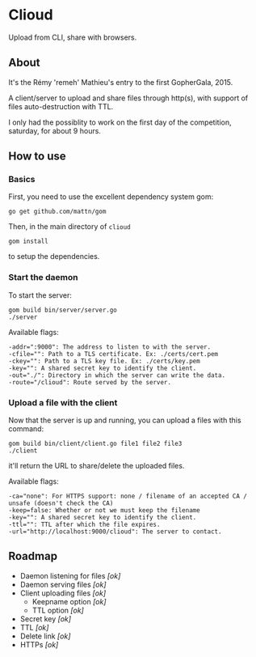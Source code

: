 # Clioud

Upload from CLI, share with browsers.

## About

It's the Rémy 'remeh' Mathieu's entry to the first GopherGala, 2015.

A client/server to upload and share files through http(s), with support of files auto-destruction with TTL.

I only had the possiblity to work on the first day of the competition, saturday, for about 9 hours.

## How to use

### Basics

First, you need to use the excellent dependency system gom:

```
go get github.com/mattn/gom
```

Then, in the main directory of `clioud`

```
gom install
```

to setup the dependencies.

### Start the daemon

To start the server:

```
gom build bin/server/server.go
./server
```

Available flags:

```
-addr=":9000": The address to listen to with the server.
-cfile="": Path to a TLS certificate. Ex: ./certs/cert.pem
-ckey="": Path to a TLS key file. Ex: ./certs/key.pem
-key="": A shared secret key to identify the client.
-out="./": Directory in which the server can write the data.
-route="/clioud": Route served by the server.
```

### Upload a file with the client

Now that the server is up and running, you can upload a files with this command:

```
gom build bin/client/client.go file1 file2 file3
./client
```

it'll return the URL to share/delete the uploaded files.

Available flags:

```
-ca="none": For HTTPS support: none / filename of an accepted CA / unsafe (doesn't check the CA)
-keep=false: Whether or not we must keep the filename
-key="": A shared secret key to identify the client.
-ttl="": TTL after which the file expires. 
-url="http://localhost:9000/clioud": The server to contact.
```

## Roadmap

  * Daemon listening for files *[ok]*
  * Daemon serving files *[ok]*
  * Client uploading files *[ok]*
    * Keepname option *[ok]*
    * TTL option *[ok]*
  * Secret key *[ok]*
  * TTL *[ok]*
  * Delete link *[ok]*
  * HTTPs *[ok]*

